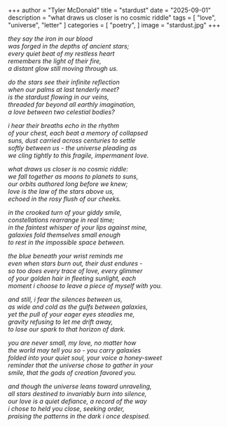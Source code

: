 +++
author = "Tyler McDonald"
title = "stardust"
date = "2025-09-01"
description = "what draws us closer is no cosmic riddle"
tags = [
    "love",
    "universe",
    "letter"
]
categories = [
    "poetry",
]
image = "stardust.jpg"
+++

*they say the iron in our blood*\
*was forged in the depths of ancient stars;*\
*every quiet beat of my restless heart*\
*remembers the light of their fire,*\
*a distant glow still moving through us.*

*do the stars see their infinite reflection*\
*when our palms at last tenderly meet?*\
*is the stardust flowing in our veins,*\
*threaded far beyond all earthly imagination,*\
*a love between two celestial bodies?*

*i hear their breaths echo in the rhythm*\
*of your chest, each beat a memory of collapsed*\
*suns, dust carried across centuries to settle*\
*softly between us - the universe pleading as*\
*we cling tightly to this fragile, impermanent love.*

*what draws us closer is no cosmic riddle:*\
*we fall together as moons to planets to suns,*\
*our orbits authored long before we knew;*\
*love is the law of the stars above us,*\
*echoed in the rosy flush of our cheeks.*

*in the crooked turn of your giddy smile,*\
*constellations rearrange in real time;*\
*in the faintest whisper of your lips against mine,*\
*galaxies fold themselves small enough*\
*to rest in the impossible space between.*

*the blue beneath your wrist reminds me*\
*even when stars burn out, their dust endures -*\
*so too does every trace of love, every glimmer*\
*of your golden hair in fleeting sunlight, each*\
*moment i choose to leave a piece of myself with you.*

*and still, i fear the silences between us,*\
*as wide and cold as the gulfs between galaxies,*\
*yet the pull of your eager eyes steadies me,*\
*gravity refusing to let me drift away,*\
*to lose our spark to that horizon of dark.*

*you are never small, my love, no matter how*\
*the world may tell you so - you carry galaxies*\
*folded into your quiet soul, your voice a honey-sweet*\
*reminder that the universe chose to gather in your*\
*smile, that the gods of creation favored you.*

*and though the universe leans toward unraveling,*\
*all stars destined to invariably burn into silence,*\
*our love is a quiet defiance, a record of the way*\
*i chose to held you close, seeking order,*\
*praising the patterns in the dark i once despised.*